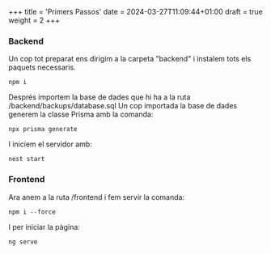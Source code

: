 +++
title = 'Primers Passos'
date = 2024-03-27T11:09:44+01:00
draft = true
weight = 2
+++

### Backend

Un cop tot preparat ens dirigim a la carpeta "backend" i instalem tots els paquets necessaris.

```console
npm i
```

Després importem la base de dades que hi ha a la ruta /backend/backups/database.sql
Un cop importada la base de dades generem la classe Prisma amb la comanda:

```console
npx prisma generate
```

I iniciem el servidor amb: 
```console
nest start
```

### Frontend
Ara anem a la ruta /frontend i fem servir la comanda:

```console
npm i --force
```

I per iniciar la pàgina:
```console
ng serve
```